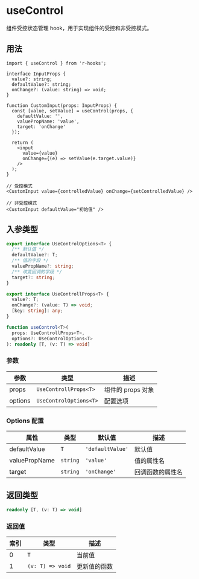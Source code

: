 # useControl

组件受控状态管理 hook，用于实现组件的受控和非受控模式。

## 用法

```tsx
import { useControl } from 'r-hooks';

interface InputProps {
  value?: string;
  defaultValue?: string;
  onChange?: (value: string) => void;
}

function CustomInput(props: InputProps) {
  const [value, setValue] = useControl(props, {
    defaultValue: '',
    valuePropName: 'value',
    target: 'onChange'
  });

  return (
    <input 
      value={value}
      onChange={(e) => setValue(e.target.value)}
    />
  );
}

// 受控模式
<CustomInput value={controlledValue} onChange={setControlledValue} />

// 非受控模式
<CustomInput defaultValue="初始值" />
```

## 入参类型

```typescript
export interface UseControlOptions<T> {
  /** 默认值 */
  defaultValue?: T;
  /** 值的字段 */
  valuePropName?: string;
  /** 改变回调的字段 */
  target?: string;
}

export interface UseControllProps<T> {
  value?: T;
  onChange?: (value: T) => void;
  [key: string]: any;
}

function useControl<T>(
  props: UseControllProps<T>, 
  options?: UseControlOptions<T>
): readonly [T, (v: T) => void]
```

### 参数

| 参数    | 类型                   | 描述              |
| ------- | ---------------------- | ----------------- |
| props   | `UseControllProps<T>`  | 组件的 props 对象 |
| options | `UseControlOptions<T>` | 配置选项          |

### Options 配置

| 属性          | 类型     | 默认值           | 描述             |
| ------------- | -------- | ---------------- | ---------------- |
| defaultValue  | `T`      | `'defaultValue'` | 默认值           |
| valuePropName | `string` | `'value'`        | 值的属性名       |
| target        | `string` | `'onChange'`     | 回调函数的属性名 |

## 返回类型

```typescript
readonly [T, (v: T) => void]
```

### 返回值

| 索引 | 类型             | 描述         |
| ---- | ---------------- | ------------ |
| 0    | `T`              | 当前值       |
| 1    | `(v: T) => void` | 更新值的函数 |